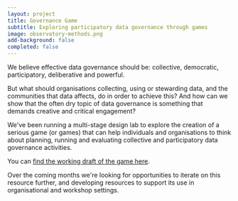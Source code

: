 ```yaml
---
layout: project
title: Governance Game
subtitle: Exploring participatory data governance through games
image: observatory-methods.png
add-background: false
completed: false
---
```


We believe effective data governance should be: collective, democratic, participatory, deliberative and powerful. 

But what should organisations collecting, using or stewarding data, and the communities that data affects, do in order to achieve this? And how can we show that the often dry topic of data governance is something that demands creative and critical engagement? 

We've been running a multi-stage design lab to explore the creation of a serious game (or games) that can help individuals and organisations to think about planning, running and evaluating collective and participatory data governance activities. 

You can [find the working draft of the game here](/game).

Over the coming months we're looking for opportunities to iterate on this resource further, and developing resources to support its use in organisational and workshop settings. 